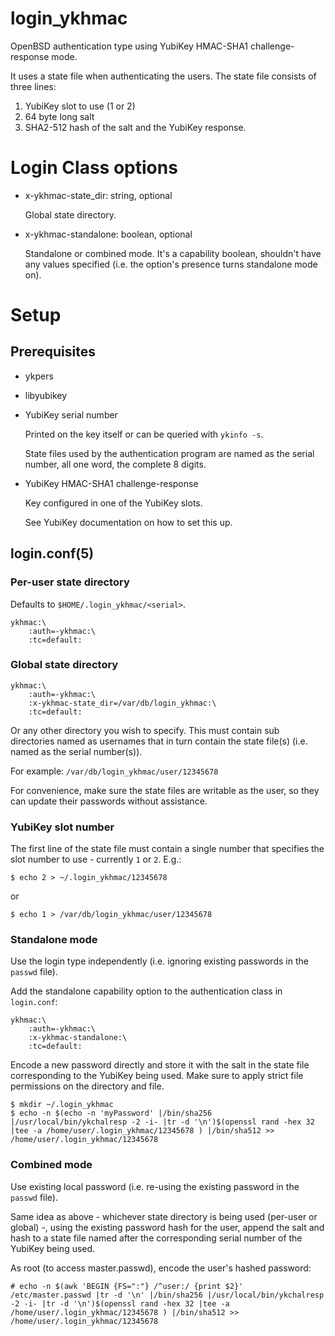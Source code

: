 # login\_ykhmac
OpenBSD authentication type using YubiKey HMAC-SHA1 challenge-response mode.

It uses a state file when authenticating the users. The state file consists of three lines:
1. YubiKey slot to use (1 or 2)
2. 64 byte long salt
3. SHA2-512 hash of the salt and the YubiKey response.
# Login Class options
* x-ykhmac-state\_dir: string, optional

  Global state directory.
* x-ykhmac-standalone: boolean, optional

  Standalone or combined mode. It's a capability boolean, shouldn't have any values specified (i.e. the option's presence turns standalone mode on).
# Setup
## Prerequisites
* ykpers
* libyubikey
* YubiKey serial number

  Printed on the key itself or can be queried with `ykinfo -s`.

  State files used by the authentication program are named as the serial number, all one word, the complete 8 digits.
* YubiKey HMAC-SHA1 challenge-response

  Key configured in one of the YubiKey slots.

  See YubiKey documentation on how to set this up.
## login.conf(5)
### Per-user state directory
Defaults to `$HOME/.login_ykhmac/<serial>`.
```
ykhmac:\
    :auth=-ykhmac:\
    :tc=default:
```
### Global state directory
```
ykhmac:\
    :auth=-ykhmac:\
    :x-ykhmac-state_dir=/var/db/login_ykhmac:\
    :tc=default:
```
Or any other directory you wish to specify. This must contain sub directories named as usernames that in turn contain the state file(s) (i.e. named as the serial number(s)).

For example: `/var/db/login_ykhmac/user/12345678`

For convenience, make sure the state files are writable as the user, so they can update their passwords without assistance.
### YubiKey slot number
The first line of the state file must contain a single number that specifies the slot number to use - currently `1` or `2`.
E.g.:
```
$ echo 2 > ~/.login_ykhmac/12345678
```
or
```
$ echo 1 > /var/db/login_ykhmac/user/12345678
```
### Standalone mode
Use the login type independently (i.e. ignoring existing passwords in the `passwd` file).

Add the standalone capability option to the authentication class in `login.conf`:
```
ykhmac:\
    :auth=-ykhmac:\
    :x-ykhmac-standalone:\
    :tc=default:
```
Encode a new password directly and store it with the salt in the state file corresponding to the YubiKey being used. Make sure to apply strict file permissions on the directory and file.
```
$ mkdir ~/.login_ykhmac
$ echo -n $(echo -n 'myPassword' |/bin/sha256 |/usr/local/bin/ykchalresp -2 -i- |tr -d '\n')$(openssl rand -hex 32 |tee -a /home/user/.login_ykhmac/12345678 ) |/bin/sha512 >> /home/user/.login_ykhmac/12345678
```
### Combined mode
Use existing local password (i.e. re-using the existing password in the `passwd` file).

Same idea as above - whichever state directory is being used (per-user or global) -, using the existing password hash for the user, append the salt and hash to a state file named after the corresponding serial number of the YubiKey being used.

As root (to access master.passwd), encode the user's hashed password:
```
# echo -n $(awk 'BEGIN {FS=":"} /^user:/ {print $2}' /etc/master.passwd |tr -d '\n' |/bin/sha256 |/usr/local/bin/ykchalresp -2 -i- |tr -d '\n')$(openssl rand -hex 32 |tee -a /home/user/.login_ykhmac/12345678 ) |/bin/sha512 >> /home/user/.login_ykhmac/12345678
```
